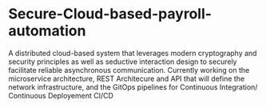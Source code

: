 # Secure-Cloud-based-payroll-automation
A distributed cloud-based system that leverages modern cryptography and security principles as well as seductive interaction design to securely facilitate reliable asynchronous communication.
Currently working on the microservice architecture, REST Architecure and API that will define the network infrastructure, and the GitOps pipelines for Continuous Integration/ Continuous Deployement CI/CD

